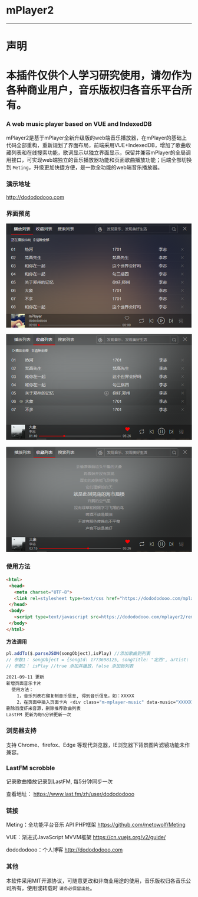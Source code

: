 mPlayer2
========
---
# 声明
# 本插件仅供个人学习研究使用，请勿作为各种商业用户，音乐版权归各音乐平台所有。
### A web music player based on VUE and IndexedDB

mPlayer2是基于mPlayer全新升级版的web端音乐播放器，在mPlayer的基础上代码全部重构，重新规划了界面布局，前端采用VUE+IndexedDB，增加了歌曲收藏列表和在线搜索功能，歌词显示以独立界面显示，保留并兼容mPlayer的全局调用接口，可实现web端独立的音乐播放器功能和页面歌曲播放功能；后端全部切换到  ``` Meting ```，升级更加快捷方便，是一款全功能的web端音乐播放器。


### 演示地址
http://dodododooo.com

### 界面预览
![列表界面](https://github.com/dodododooo/mPlayer2/blob/master/images/playlist.png)

![播放界面](https://github.com/dodododooo/mPlayer2/blob/master/images/playing.png)

![歌词界面](https://github.com/dodododooo/mPlayer2/blob/master/images/lrc.png)

### 使用方法
 ```html
<html>
  <head>
    <meta charset="UTF-8">
    <link rel=stylesheet type=text/css href="https://dodododooo.com/mplayer2/remote/css/app-mplayer.css"></link>
  </head>
  <body>
    <script type=text/javascript src=https://dodododooo.com/mplayer2/remote/js/app-mplayer.js></script>
  </body>
</html>
```
**方法调用**
```javascript
pl.addTo($.parseJSON(songObject),isPlay) //添加歌曲到列表
// 参数1： songObject = {songId: 1773698125, songTitle: "定西", artist: "李志", urlId: 1773698125, album: "1701", lyricId: 1773698125, songImg: 1773698125, source: 'xiami'}
// 参数2： isPlay //true 添加并播放，false 添加到列表

```



```bash
2021-09-11 更新  
新增页面音乐卡片
  使用方法： 
    1，音乐列表右键复制音乐信息, 得到音乐信息，如：XXXXX 
    2，在页面中插入页面卡片 <div class="m-mplayer-music" data-music="XXXXX"></div>
删除百度虾米音源，删除推荐歌曲列表
LastFM 更新为每5分钟更新一次
```

### 浏览器支持
支持 Chrome、firefox、Edge 等现代浏览器，IE浏览器下背景图片滤镜功能未作兼容。

### LastFM scrobble
记录歌曲播放记录到LastFM, 每5分钟同步一次

查看地址： https://www.last.fm/zh/user/dodododooo

### 链接
Meting：全功能平台音乐 API PHP框架 https://github.com/metowolf/Meting

VUE：渐进式JavaScript MVVM框架 https://cn.vuejs.org/v2/guide/

dodododooo：个人博客 http://dodododooo.com

### 其他
本软件采用MIT开源协议，可随意更改和非商业用途的使用，音乐版权归各音乐公司所有，使用或转载时 ```请务必保留出处```。
